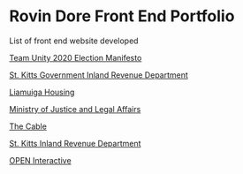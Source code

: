 # Rovin Dore Front End Portfolio
List of front end website developed

<a href="http://tumanifesto2020.com/" target="_blank">Team Unity 2020 Election Manifesto</a>

<a href="https://www.sknird.com/" target="_blank">St. Kitts Government Inland Revenue Department</a>

<a href="http://liamuigahousing.com/" target="_blank">Liamuiga Housing</a>

<a href="https://www.legal.gov.kn/" target="_blank">Ministry of Justice and Legal Affairs</a>

<a href="https://www.thecable.net/" target="_blank">The Cable</a>

<a href="https://www.sknird.com/" target="_blank">St. Kitts Inland Revenue Department</a>

<a href="https://madebyopen.com/" target="_blank">OPEN Interactive</a>
